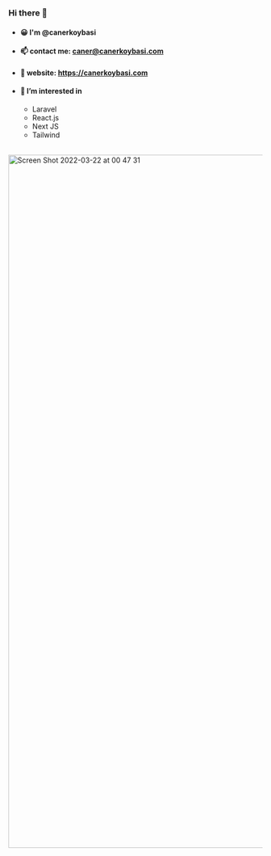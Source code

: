 ### Hi there 👋

- #### 😀 I'm @canerkoybasi
- #### 📫 contact me: caner@canerkoybasi.com
- #### 🔗 website: https://canerkoybasi.com
- #### 👀 I’m interested in
  - Laravel
  - React.js
  - Next JS
  - Tailwind

\
<img width="1372" alt="Screen Shot 2022-03-22 at 00 47 31" src="https://user-images.githubusercontent.com/100115055/159369098-1d518fcb-0f45-413f-b5e3-8bd2aa6e483c.png">
